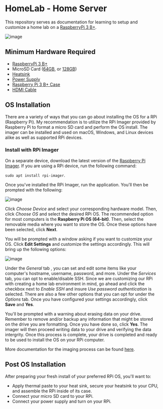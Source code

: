 # HomeLab - Home Server
This repository serves as documentation for learning to setup and customize a home lab on a [RaspberryPi 3 B+](https://www.raspberrypi.com/products/raspberry-pi-3-model-b-plus/).

![image](https://github.com/user-attachments/assets/7ee7b072-f4de-41ff-91fe-748761d248d6)

## Minimum Hardware Required
- [RaspberryPi 3 B+](https://www.raspberrypi.com/products/raspberry-pi-3-model-b-plus/)
- MicroSD Card ([64GB](https://www.amazon.com/SanDisk-Ultra-microSDXC-Memory-Adapter/dp/B0B7NXBM6P/ref=asc_df_B0B7NXBM6P?mcid=b11e282abd153ad59597bb26ad4c7b82&hvocijid=8018304586228664257-B0B7NXBM6P-&hvexpln=73&hvadid=730434177080&hvpos=&hvnetw=g&hvrand=8018304586228664257&hvpone=&hvptwo=&hvqmt=&hvdev=c&hvdvcmdl=&hvlocint=&hvlocphy=1017161&hvtargid=pla-2281435179778), or [128GB](https://www.amazon.com/SanDisk-Ultra-microSDXC-Memory-Adapter/dp/B0B7NTY2S6/ref=asc_df_B0B7NXBM6P?mcid=b11e282abd153ad59597bb26ad4c7b82&hvocijid=8018304586228664257-B0B7NXBM6P-&hvexpln=73&hvadid=730434177080&hvpos=&hvnetw=g&hvrand=8018304586228664257&hvpone=&hvptwo=&hvqmt=&hvdev=c&hvdvcmdl=&hvlocint=&hvlocphy=1017161&hvtargid=pla-2281435179778))
- [Heatsink](https://www.amazon.com/LoveRPi-Performance-Heatsink-Set-Raspberry/dp/B018BGRDVS)
- [Power Supply](https://www.raspberrypi.com/products/raspberry-pi-universal-power-supply/)
- [Raspberry Pi 3 B+ Case](https://www.raspberrypi.com/products/raspberry-pi-3-case/)
- [HDMI Cable](https://www.amazon.com/AmazonBasics-High-Speed-HDMI-Cable-1-Pack/dp/B014I8SIJY/ref=zg_bs_g_202505011_d_sccl_3/144-2581314-6655903) 

## OS Installation
There are a variety of ways that you can go about installing the OS for a RPi (Raspberry Pi). My recommendation is to utilize the RPi Imager provided by Raspberry Pi to format a micro SD card and perform the OS install. The imager can be installed and used on macOS, Windows, and Linux devices alike as well as supported RPi devices.

### Install with RPi Imager
On a separate device, download the latest version of the [Raspberry Pi Imager](https://www.raspberrypi.com/software/). If you are using a RPi device, run the following command: 

`sudo apt install rpi-imager`.

Once you've installed the RPi Imager, run the application. You'll then be prompted with the following:

![image](https://github.com/user-attachments/assets/78c1f9ec-7752-4016-8d79-711c6fc3af41)

Click _Choose Device_ and select your corresponding hardware model. Then, click _Choose OS_ and select the desired RPi OS. The recommended option for most computers is the **Raspberry Pi OS (64-bit)**. Then, select the removable media where you want to store the OS. Once these options have been selected, click **Next**. 

You will be prompted with a window asking if you want to customize your OS. Click **Edit Settings** and customize the settings accordingly. This will bring up the following options: 

![image](https://github.com/user-attachments/assets/53181f70-dcf8-41dd-b019-c2f3a48ac705)

Under the _General_ tab , you can set and edit some items like your computer's hostname, username, password, and more. Under the _Services_ tab, you can opt to enable/disable SSH. Since we are customizing our RPi with creating a home lab environment in mind, go ahead and click the checkbox next to _Enable SSH_ and insure _Use password authentication_ is selected. There are also a few other options that you can opt for under the _Options_ tab. Once you have configured your settings accordingly, click **Save** and **Yes**. 

You'll be prompted with a warning about erasing data on your drive. Remember to remove and/or backup any information that might be stored on the drive you are formatting. Once you have done so, click **Yes**. The imager will then proceed writing data to your drive and verifying the data intergrity. Once this process is complete, your drive is completed and ready to be used to install the OS on your RPi computer.

More documentation for the imaging process can be found [here](https://www.raspberrypi.com/documentation/computers/getting-started.html#installing-the-operating-system).

## Post OS Installation 
After preparing your fresh install of your preferred RPi OS, you'll want to:
- Apply thermal paste to your heat sink, secure your heatsink to your CPU, and assemble the RPi inside of its case.
- Connect your micro SD card to your RPi.
- Connect your power supply and turn on your RPi.
